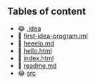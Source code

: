 ## Tables of content
- 😂 [.idea](./.idea)
- 🤣 [first-idea-program.iml](./first-idea-program.iml)
- 🤣 [heeelo.md](./heeelo.md)
- 🤣 [hello.html](./hello.html)
- 🤣 [index.html](./index.html)
- 🤣 [readme.md](./readme.md)
- 😂 [src](./src)
